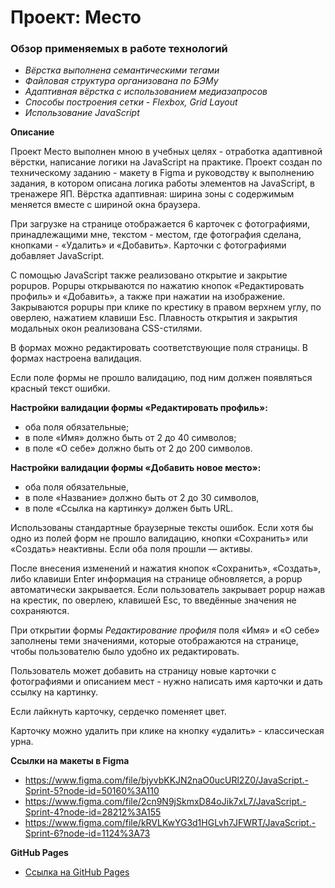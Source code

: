 # Проект: Место

### Обзор применяемых в работе технологий
* _Вёрстка выполнена семантическими тегами_
* _Файловая структура организована по БЭМу_
* _Адаптивная вёрстка с использованием медиазапросов_
* _Способы построения сетки - Flexbox, Grid Layout_
* _Использование JavaScript_

**Описание**

Проект Место выполнен мною в учебных целях - отработка адаптивной вёрстки, написание логики на JavaScript на практике.
Проект создан по техническому заданию - макету в Figma и руководству к выполнению задания, в котором описана логика работы элементов на JavaScript, в тренажере ЯП.
Вёрстка адаптивная: ширина зоны с содержимым меняется вместе с шириной окна браузера.

При загрузке на странице отображается 6 карточек с фотографиями, принадлежащими мне, текстом - местом, где фотография сделана, кнопками - «Удалить» и «Добавить». Карточки с фотографиями добавляет JavaScript.

С помощью JavaScript также реализовано открытие и закрытие popupов. Popupы открываются по нажатию кнопок «Редактировать профиль» и «Добавить», а также при нажатии на изображение.
Закрываются popupы при клике по крестику в правом верхнем углу, по оверлею, нажатием клавиши Esc. Плавность открытия и закрытия модальных окон реализована CSS-стилями.

В формах можно редактировать соответствующие поля страницы. В формах настроена валидация. 

Если поле формы не прошло валидацию, под ним должен появляться красный текст ошибки.

**Настройки валидации формы «Редактировать профиль»:**
* оба поля обязательные;
* в поле «Имя» должно быть от 2 до 40 символов;
* в поле «О себе» должно быть от 2 до 200 символов.

**Настройки валидации формы «Добавить новое место»:**
* оба поля обязательные,
* в поле «Название» должно быть от 2 до 30 символов,
* в поле «Ссылка на картинку» должен быть URL.

Использованы стандартные браузерные тексты ошибок.
Если хотя бы одно из полей форм не прошло валидацию, кнопки «Сохранить» или «Создать» неактивны. Если оба поля прошли — активы.

После внесения изменений и нажатия кнопок «Сохранить», «Создать», либо клавиши Enter информация на странице обновляется, а popup автоматически закрывается.
Если пользователь закрывает popup нажав на крестик, по оверлею, клавишей Esc, то введённые значения не сохраняются.

При открытии формы _Редактирование профиля_ поля «Имя» и «О себе» заполнены теми значениями, которые отображаются на странице, чтобы пользователю было удобно их редактировать.

Пользователь может добавить на страницу новые карточки с фотографиями и описанием мест - нужно написать имя карточки и дать ссылку на картинку.

Если лайкнуть карточку, сердечко поменяет цвет.

Карточку можно удалить при клике на кнопку «удалить» - классическая урна.

**Ссылки на макеты в Figma**

* https://www.figma.com/file/bjyvbKKJN2naO0ucURl2Z0/JavaScript.-Sprint-5?node-id=50160%3A110
* https://www.figma.com/file/2cn9N9jSkmxD84oJik7xL7/JavaScript.-Sprint-4?node-id=28212%3A155
* https://www.figma.com/file/kRVLKwYG3d1HGLvh7JFWRT/JavaScript.-Sprint-6?node-id=1124%3A73

**GitHub Pages**

* [Ссылка на GitHub Pages](https://acherrry.github.io/mesto/)
